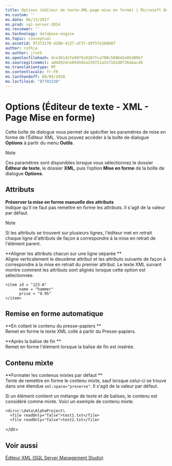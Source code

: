 ```yaml
---
title: Options (éditeur de texte-XML-page mise en forme) | Microsoft Docs
ms.custom: ''
ms.date: 06/13/2017
ms.prod: sql-server-2014
ms.reviewer: ''
ms.technology: database-engine
ms.topic: conceptual
ms.assetid: 97373178-d288-4127-af37-d9f5fe1b8607
author: rothja
ms.author: jroth
ms.openlocfilehash: dce36142fe9974c0167fca700c509642e05d89b7
ms.sourcegitcommit: ad4d92dce894592a259721a1571b1d8736abacdb
ms.translationtype: MT
ms.contentlocale: fr-FR
ms.lasthandoff: 08/04/2020
ms.locfileid: "87701538"
---
```

# <a name="options-text-editor---xml---formatting-page"></a>Options (Éditeur de texte - XML - Page Mise en forme)

Cette boîte de dialogue vous permet de spécifier les paramètres de mise en forme de l'Éditeur XML. Vous pouvez accéder à la boîte de dialogue **Options** à partir du menu **Outils**.  
  
> [!NOTE]  
> Ces paramètres sont disponibles lorsque vous sélectionnez le dossier **Éditeur de texte**, le dossier **XML**, puis l’option **Mise en forme** de la boîte de dialogue **Options**.  
  
## <a name="attributes"></a>Attributs  
 **Préserver la mise en forme manuelle des attributs**  
 Indique qu'il ne faut pas remettre en forme les attributs. Il s'agit de la valeur par défaut.  
  
> [!NOTE]  
>  Si les attributs se trouvent sur plusieurs lignes, l'éditeur met en retrait chaque ligne d'attributs de façon à correspondre à la mise en retrait de l'élément parent.  
  
 **Aligner les attributs chacun sur une ligne séparée **  
 Aligne verticalement le deuxième attribut et les attributs suivants de façon à correspondre à la mise en retrait du premier attribut. Le texte XML suivant montre comment les attributs sont alignés lorsque cette option est sélectionnée.  
  
```  
<item id = "123-A"  
      name = "hammer"  
      price = "9.95"  
</item>  
```  
  
## <a name="auto-reformat"></a>Remise en forme automatique  
 **En collant le contenu du presse-papiers **  
 Remet en forme le texte XML collé à partir du Presse-papiers.  
  
 **Après la balise de fin **  
 Remet en forme l'élément lorsque la balise de fin est insérée.  
  
## <a name="mixed-content"></a>Contenu mixte  
 **Formater les contenus mixtes par défaut **  
 Tente de remettre en forme le contenu mixte, sauf lorsque celui-ci se trouve dans une étendue `xml:space="preserve"`. Il s'agit de la valeur par défaut.  
  
 Si un élément contient un mélange de texte et de balises, le contenu est considéré comme mixte. Voici un exemple de contenu mixte.  
  
```  
<dir>c:\data\AlphaProject\  
  <file readOnly="false">test1.txt</file>  
  <file readOnly="false">test2.txt</file>  
```  
  
 \</dir>  
  
## <a name="see-also"></a>Voir aussi  
 [Éditeur XML &#40;SQL Server Management Studio&#41;](../ssms/sql-server-management-studio-ssms.md)  
